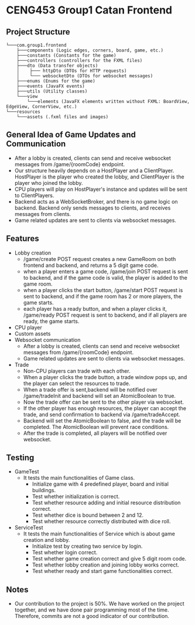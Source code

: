 # CENG453 Group1 Catan Frontend

## Project Structure
```
└───com.group1.frontend
    ├───components (Logic edges, corners, board, game, etc.)
    ├───constants (Constants for the game)
    ├───controllers (controllers for the FXML files)
    ├───dto (Data transfer objects)
    │    ├─── httpDto (DTOs for HTTP requests)
    │    └─── websocketDto (DTOs for websocket messages)
    ├───enums (Enums for the game)
    ├───events (JavaFX events)
    ├───utils (Utility classes)
    └───view 
        └───elements (JavaFX elements written without FXML: BoardView, EdgeView, CornerView, etc.)
└───resources
    └───assets (.fxml files and images)
```

## General Idea of Game Updates and Communication
- After a lobby is created, clients can send and receive websocket messages from /game/{roomCode} endpoint.
- Our structure heavily depends on a HostPlayer and a ClientPlayer. HostPlayer is the player who created the lobby, and ClientPlayer is the player who joined the lobby.
- CPU players will play on HostPlayer's instance and updates will be sent to ClientPlayers.
- Backend acts as a WebSocketBroker, and there is no game logic on backend. Backend only sends messages to clients, and receives messages from clients.
- Game related updates are sent to clients via websocket messages.


## Features
- Lobby creation
  - /game/create POST request creates a new GameRoom on both frontend and backend, and returns a 5 digit game code.
  - when a player enters a game code, /game/join POST request is sent to backend, and if the game code is valid, the player is added to the game room.
  - when a player clicks the start button, /game/start POST request is sent to backend, and if the game room has 2 or more players, the game starts.
  - each player has a ready button, and when a player clicks it, /game/ready POST request is sent to backend, and if all players are ready, the game starts.
- CPU player
- Custom assets
- Websocket communication
  - After a lobby is created, clients can send and receive websocket messages from /game/{roomCode} endpoint.
  - Game related updates are sent to clients via websocket messages.
- Trade
    - Non-CPU players can trade with each other.
    - When a player clicks the trade button, a trade window pops up, and the player can select the resources to trade.
    - When a trade offer is sent,backend will be notified over /game/tradeInit and backend will set an AtomicBoolean to true.
    - Now the trade offer can be sent to the other player via websocket.
    - If the other player has enough resources, the player can accept the trade, and send confirmation to backend via /game/tradeAccept.
    - Backend will set the AtomicBoolean to false, and the trade will be completed. The AtomicBoolean will prevent race conditions.
    - After the trade is completed, all players will be notified over websocket.

## Testing
- GameTest
    - It tests the main functionalities of Game class.
        - Initialize game with 4 predefined player, board and initial buildings.
        - Test whether initialization is correct.
        - Test whether resource adding and initial resource distribution correct.
        - Test whether dice is bound between 2 and 12.
        - Test whether resource correctly distributed with dice roll.
- ServiceTest
    - It tests the main functionalities of Service which is about game creation and lobby.
        - Initialize test by creating two service by login.
        - Test whether login correct.
        - Test whether game creation correct and give 5 digit room code.
        - Test whether lobby creation and joining lobby works correct.
        - Test whether ready and start game functionalities correct.

## Notes
- Our contribution to the project is 50%. We have worked on the project together, and we have done pair programming most of the time. Therefore, commits are not a good indicator of our contribution.
